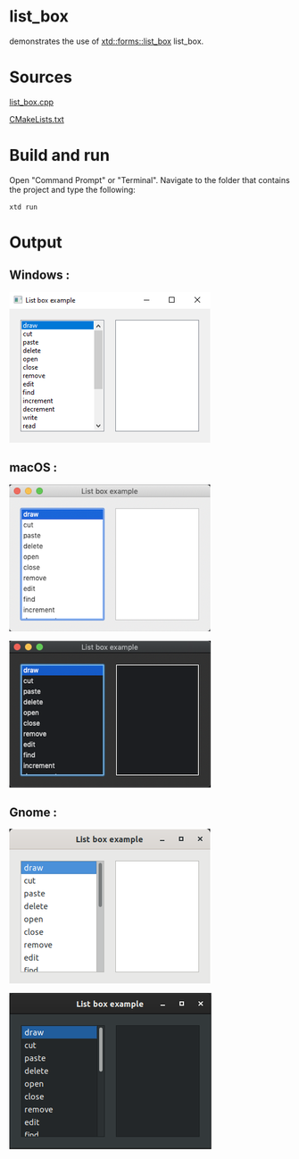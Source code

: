 # list_box

demonstrates the use of [xtd::forms::list_box](../../../xtd.forms/include/xtd/forms/list_box.hpp) list_box.

# Sources

[list_box.cpp](list_box.cpp)

[CMakeLists.txt](CMakeLists.txt)

# Build and run

Open "Command Prompt" or "Terminal". Navigate to the folder that contains the project and type the following:

```shell
xtd run
```

# Output

## Windows :

![Screenshot](../../../docs/pictures/examples/list_box_w.png)

## macOS :

![Screenshot](../../../docs/pictures/examples/list_box_m.png)

![Screenshot](../../../docs/pictures/examples/list_box_md.png)

## Gnome :

![Screenshot](../../../docs/pictures/examples/list_box_g.png)

![Screenshot](../../../docs/pictures/examples/list_box_gd.png)
